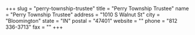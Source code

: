 +++
slug = "perry-township-trustee"
title = "Perry Township Trustee"
name = "Perry Township Trustee"
address = "1010 S Walnut St"
city = "Bloomington"
state = "IN"
postal = "47401"
website = ""
phone = "812 336-3713"
fax = ""
+++
